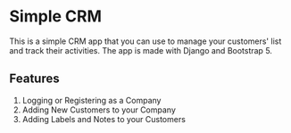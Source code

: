 # Simple CRM
This is a simple CRM app that you can use to manage your customers' list and track their activities. The app is made with Django and Bootstrap 5.

## Features
1. Logging or Registering as a Company
2. Adding New Customers to your Company
3. Adding Labels and Notes to your Customers
